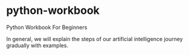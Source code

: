 # python-workbook
Python Workbook For Beginners

In general, we will explain the steps of our artificial intelligence journey gradually with examples.
